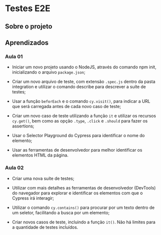 # Testes E2E

## Sobre o projeto

## Aprendizados

### Aula 01 

- Iniciar um novo projeto usando o NodeJS, através do comando npm init, inicializando o arquivo `package.json`;

- Criar um novo arquivo de teste, com extensão `.spec.js` dentro da pasta integration e utilizar o comando describe para descrever a suíte de testes;

- Usar a função `beforEach` e o comando `cy.visit()`, para indicar a URL que será carregada antes de cada novo caso de teste;

- Criar um novo caso de teste utilizando a função `it` e utilizar os recursos `cy.get()`, bem como as opção `.type`, `.click` e `.should` para fazer os assertions;

- Usar o Selector Playground do Cypress para identificar o nome do elemento;

- Usar as ferramentas de desenvolvedor para melhor identificar os elementos HTML da página.

### Aula 02

- Criar uma nova suíte de testes;

- Utilizar com mais detalhes as ferramentas de desenvolvedor (DevTools) do navegador para explorar e identificar os elementos com que o Cypress irá interagir;

- Utilizar o comando `cy.contains()` para procurar por um texto dentro de um seletor, facilitando a busca por um elemento;

- Criar novos casos de teste, incluindo a função `it()`. Não há limites para a quantidade de testes incluídos.
